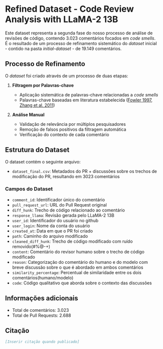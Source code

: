 # Refined Dataset - Code Review Analysis with LLaMA-2 13B

Este dataset representa a segunda fase do nosso processo de análise de revisões de código, contendo 3.023 comentários focados em _code smells_. É o resultado de um processo de refinamento sistemático do _dataset_ inicial - contido na pasta _initial-dataset_ - de 19.149 comentários.

## Processo de Refinamento

O _dataset_ foi criado através de um processo de duas etapas:

1. **Filtragem por Palavras-chave**
   - Aplicação sistemática de palavras-chave relacionadas a _code smells_
   - Palavras-chave baseadas em literatura estabelecida ([Fowler 1997](link), [Zhang et al. 2011](link))

2. **Análise Manual**
   - Validação de relevância por múltiplos pesquisadores
   - Remoção de falsos positivos da filtragem automática
   - Verificação do contexto de cada comentário

## Estrutura do Dataset

O dataset contém o seguinte arquivo:
- `dataset_final.csv`: Metadados do PR + discussões sobre os trechos de modificação do PR, resultando em 3023 comentários

### Campos do Dataset

- `comment_id`: Identificador único do comentário
- `pull_request_url`: URL do Pull Request original
- `diff_hunk`: Trecho de código relacionado ao comentário
- `response_llama`: Revisão gerada pelo LLaMA-2 13B
- `user_id`: Identificador do usuário no github
- `user_login`: Nome da conta do usuário
- `created_at`: Data em que o PR foi criado
- `path`: Caminho do arquivo modificado
- `cleaned_diff_hunk`: Trecho de código modificado com ruído removido(#%@-+)
- `content`: Comentário do revisor humano sobre o trecho de código modificado
- `reason`: Categorização do comentário do humano e do modelo com breve discussão sobre o que é abordado em ambos comentários
- `similarity_percentage`: Percentual de similaridade entre os dois comentários(humano/modelo)
- `code`: Código qualitativo que aborda sobre o contexto das discussões

## Informações adicionais

- Total de comentários: 3.023
- Total de Pull Requests: 2.688

## Citação

```bibtex
[Inserir citação quando publicado]
